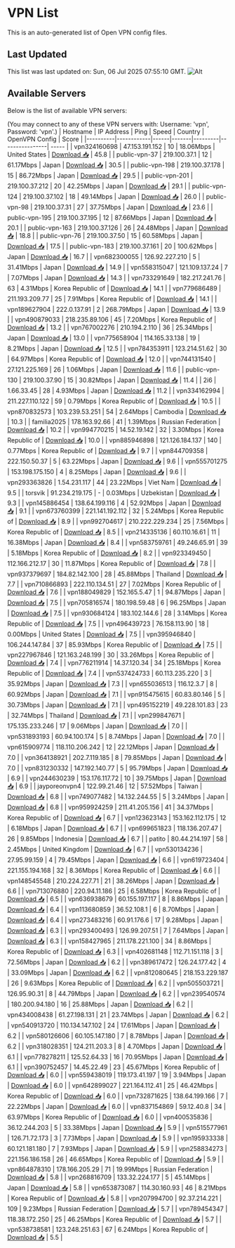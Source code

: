 # VPN List

This is an auto-generated list of Open VPN config files.

## Last Updated

This list was last updated on: Sun, 06 Jul 2025 07:55:10 GMT.
![Alt](https://repobeats.axiom.co/api/embed/186b98318ef1479477931607c1ad7d823f12451f.svg "Repobeats analytics image")

## Available Servers

Below is the list of available VPN servers:

(You may connect to any of these VPN servers with: Username: 'vpn', Password: 'vpn'.)
| Hostname | IP Address | Ping | Speed | Country | OpenVPN Config | Score |
|----------|------------|------|-------|---------|----------------| ----- |
| vpn324160698 | 47.153.191.152 | 10 | 18.06Mbps | United States | [Download 📥](./configs/server_0_US.ovpn) | 45.8 |
| public-vpn-37 | 219.100.37.1 | 12 | 61.17Mbps | Japan | [Download 📥](./configs/server_1_JP.ovpn) | 30.5 |
| public-vpn-198 | 219.100.37.178 | 15 | 86.72Mbps | Japan | [Download 📥](./configs/server_2_JP.ovpn) | 29.5 |
| public-vpn-201 | 219.100.37.212 | 20 | 42.25Mbps | Japan | [Download 📥](./configs/server_3_JP.ovpn) | 29.1 |
| public-vpn-124 | 219.100.37.102 | 18 | 49.14Mbps | Japan | [Download 📥](./configs/server_4_JP.ovpn) | 26.0 |
| public-vpn-98 | 219.100.37.31 | 27 | 37.75Mbps | Japan | [Download 📥](./configs/server_5_JP.ovpn) | 23.6 |
| public-vpn-195 | 219.100.37.195 | 12 | 87.66Mbps | Japan | [Download 📥](./configs/server_6_JP.ovpn) | 20.1 |
| public-vpn-163 | 219.100.37.126 | 26 | 24.48Mbps | Japan | [Download 📥](./configs/server_7_JP.ovpn) | 18.8 |
| public-vpn-76 | 219.100.37.50 | 15 | 60.58Mbps | Japan | [Download 📥](./configs/server_8_JP.ovpn) | 17.5 |
| public-vpn-183 | 219.100.37.161 | 20 | 100.62Mbps | Japan | [Download 📥](./configs/server_9_JP.ovpn) | 16.7 |
| vpn682300055 | 126.92.227.210 | 5 | 31.41Mbps | Japan | [Download 📥](./configs/server_10_JP.ovpn) | 14.9 |
| vpn558315047 | 121.109.137.24 | 7 | 7.07Mbps | Japan | [Download 📥](./configs/server_11_JP.ovpn) | 14.3 |
| vpn733291649 | 182.217.241.76 | 63 | 4.31Mbps | Korea Republic of | [Download 📥](./configs/server_12_KR.ovpn) | 14.1 |
| vpn779686489 | 211.193.209.77 | 25 | 7.91Mbps | Korea Republic of | [Download 📥](./configs/server_13_KR.ovpn) | 14.1 |
| vpn189627904 | 222.0.137.91 | 2 | 268.79Mbps | Japan | [Download 📥](./configs/server_14_JP.ovpn) | 13.9 |
| vpn490879033 | 218.235.89.106 | 45 | 7.20Mbps | Korea Republic of | [Download 📥](./configs/server_15_KR.ovpn) | 13.2 |
| vpn767002276 | 210.194.2.110 | 36 | 25.34Mbps | Japan | [Download 📥](./configs/server_16_JP.ovpn) | 13.0 |
| vpn775658904 | 114.165.33.138 | 19 | 8.21Mbps | Japan | [Download 📥](./configs/server_17_JP.ovpn) | 12.5 |
| vpn784353911 | 123.214.51.62 | 30 | 64.97Mbps | Korea Republic of | [Download 📥](./configs/server_18_KR.ovpn) | 12.0 |
| vpn744131540 | 27.121.225.169 | 26 | 1.06Mbps | Japan | [Download 📥](./configs/server_19_JP.ovpn) | 11.6 |
| public-vpn-130 | 219.100.37.90 | 15 | 30.82Mbps | Japan | [Download 📥](./configs/server_20_JP.ovpn) | 11.4 |
| 2i6 | 1.66.33.45 | 28 | 4.93Mbps | Japan | [Download 📥](./configs/server_21_JP.ovpn) | 11.2 |
| vpn334162994 | 211.227.110.122 | 59 | 0.79Mbps | Korea Republic of | [Download 📥](./configs/server_22_KR.ovpn) | 10.5 |
| vpn870832573 | 103.239.53.251 | 54 | 2.64Mbps | Cambodia | [Download 📥](./configs/server_23_KH.ovpn) | 10.3 |
| familia2025 | 178.163.92.66 | 41 | 1.39Mbps | Russian Federation | [Download 📥](./configs/server_24_RU.ovpn) | 10.2 |
| vpn994770215 | 14.52.19.142 | 32 | 3.30Mbps | Korea Republic of | [Download 📥](./configs/server_25_KR.ovpn) | 10.0 |
| vpn885946898 | 121.126.184.137 | 140 | 0.77Mbps | Korea Republic of | [Download 📥](./configs/server_26_KR.ovpn) | 9.7 |
| vpn844709358 | 222.150.50.37 | 5 | 63.22Mbps | Japan | [Download 📥](./configs/server_27_JP.ovpn) | 9.6 |
| vpn555701275 | 153.198.175.150 | 4 | 8.25Mbps | Japan | [Download 📥](./configs/server_28_JP.ovpn) | 9.6 |
| vpn293363826 | 1.54.231.117 | 44 | 23.22Mbps | Viet Nam | [Download 📥](./configs/server_29_VN.ovpn) | 9.5 |
| torsvik | 91.234.219.175 | - | 0.03Mbps | Uzbekistan | [Download 📥](./configs/server_30_UZ.ovpn) | 9.3 |
| vpn145886454 | 138.64.199.116 | 4 | 52.92Mbps | Japan | [Download 📥](./configs/server_31_JP.ovpn) | 9.1 |
| vpn673760399 | 221.141.192.112 | 32 | 5.24Mbps | Korea Republic of | [Download 📥](./configs/server_32_KR.ovpn) | 8.9 |
| vpn992704617 | 210.222.229.234 | 25 | 7.56Mbps | Korea Republic of | [Download 📥](./configs/server_33_KR.ovpn) | 8.5 |
| vpn214335136 | 60.110.16.61 | 11 | 16.38Mbps | Japan | [Download 📥](./configs/server_34_JP.ovpn) | 8.4 |
| vpn583759761 | 49.246.65.91 | 39 | 5.18Mbps | Korea Republic of | [Download 📥](./configs/server_35_KR.ovpn) | 8.2 |
| vpn923349450 | 112.166.212.17 | 30 | 11.87Mbps | Korea Republic of | [Download 📥](./configs/server_36_KR.ovpn) | 7.8 |
| vpn937379697 | 184.82.142.100 | 28 | 45.88Mbps | Thailand | [Download 📥](./configs/server_37_TH.ovpn) | 7.7 |
| vpn710866893 | 222.110.134.51 | 27 | 7.02Mbps | Korea Republic of | [Download 📥](./configs/server_38_KR.ovpn) | 7.6 |
| vpn188049829 | 152.165.5.47 | 1 | 94.87Mbps | Japan | [Download 📥](./configs/server_39_JP.ovpn) | 7.5 |
| vpn705816574 | 180.198.59.48 | 6 | 96.25Mbps | Japan | [Download 📥](./configs/server_40_JP.ovpn) | 7.5 |
| vpn930684124 | 183.102.144.6 | 28 | 3.14Mbps | Korea Republic of | [Download 📥](./configs/server_41_KR.ovpn) | 7.5 |
| vpn496439723 | 76.158.113.90 | 18 | 0.00Mbps | United States | [Download 📥](./configs/server_42_US.ovpn) | 7.5 |
| vpn395946840 | 106.244.147.84 | 37 | 85.93Mbps | Korea Republic of | [Download 📥](./configs/server_43_KR.ovpn) | 7.5 |
| vpn227967846 | 121.163.248.199 | 30 | 33.26Mbps | Korea Republic of | [Download 📥](./configs/server_44_KR.ovpn) | 7.4 |
| vpn776211914 | 14.37.120.34 | 34 | 25.18Mbps | Korea Republic of | [Download 📥](./configs/server_45_KR.ovpn) | 7.4 |
| vpn537424733 | 60.113.235.220 | 3 | 35.92Mbps | Japan | [Download 📥](./configs/server_46_JP.ovpn) | 7.3 |
| vpn655036513 | 116.12.3.7 | 8 | 60.92Mbps | Japan | [Download 📥](./configs/server_47_JP.ovpn) | 7.1 |
| vpn915475615 | 60.83.80.146 | 5 | 30.73Mbps | Japan | [Download 📥](./configs/server_48_JP.ovpn) | 7.1 |
| vpn495152219 | 49.228.101.83 | 23 | 32.74Mbps | Thailand | [Download 📥](./configs/server_49_TH.ovpn) | 7.1 |
| vpn299847671 | 175.135.233.246 | 17 | 9.06Mbps | Japan | [Download 📥](./configs/server_50_JP.ovpn) | 7.0 |
| vpn531893193 | 60.94.100.174 | 5 | 8.74Mbps | Japan | [Download 📥](./configs/server_51_JP.ovpn) | 7.0 |
| vpn615909774 | 118.110.206.242 | 12 | 22.12Mbps | Japan | [Download 📥](./configs/server_52_JP.ovpn) | 7.0 |
| vpn364138921 | 202.7.119.185 | 8 | 79.85Mbps | Japan | [Download 📥](./configs/server_53_JP.ovpn) | 7.0 |
| vpn831230332 | 147.192.140.77 | 5 | 95.79Mbps | Japan | [Download 📥](./configs/server_54_JP.ovpn) | 6.9 |
| vpn244630239 | 153.176.117.72 | 10 | 39.75Mbps | Japan | [Download 📥](./configs/server_55_JP.ovpn) | 6.9 |
| jayporeonvpn4 | 122.99.21.46 | 12 | 57.52Mbps | Taiwan | [Download 📥](./configs/server_56_TW.ovpn) | 6.8 |
| vpn749077482 | 14.132.244.55 | 5 | 3.24Mbps | Japan | [Download 📥](./configs/server_57_JP.ovpn) | 6.8 |
| vpn959924259 | 211.41.205.156 | 41 | 34.37Mbps | Korea Republic of | [Download 📥](./configs/server_58_KR.ovpn) | 6.7 |
| vpn123623143 | 153.162.112.175 | 12 | 6.18Mbps | Japan | [Download 📥](./configs/server_59_JP.ovpn) | 6.7 |
| vpn699651823 | 118.136.207.47 | 26 | 9.85Mbps | Indonesia | [Download 📥](./configs/server_60_ID.ovpn) | 6.7 |
| patito | 80.44.214.197 | 58 | 2.45Mbps | United Kingdom | [Download 📥](./configs/server_61_GB.ovpn) | 6.7 |
| vpn530134236 | 27.95.99.159 | 4 | 79.45Mbps | Japan | [Download 📥](./configs/server_62_JP.ovpn) | 6.6 |
| vpn619723404 | 221.155.194.168 | 32 | 8.36Mbps | Korea Republic of | [Download 📥](./configs/server_63_KR.ovpn) | 6.6 |
| vpn148545548 | 210.224.227.71 | 21 | 38.26Mbps | Japan | [Download 📥](./configs/server_64_JP.ovpn) | 6.6 |
| vpn713076880 | 220.94.11.186 | 25 | 6.58Mbps | Korea Republic of | [Download 📥](./configs/server_65_KR.ovpn) | 6.5 |
| vpn636938679 | 60.155.197.117 | 8 | 8.86Mbps | Japan | [Download 📥](./configs/server_66_JP.ovpn) | 6.4 |
| vpn113680859 | 36.52.108.1 | 6 | 8.70Mbps | Japan | [Download 📥](./configs/server_67_JP.ovpn) | 6.4 |
| vpn273483216 | 60.91.176.6 | 17 | 9.28Mbps | Japan | [Download 📥](./configs/server_68_JP.ovpn) | 6.3 |
| vpn293400493 | 126.99.207.51 | 7 | 7.64Mbps | Japan | [Download 📥](./configs/server_69_JP.ovpn) | 6.3 |
| vpn158427965 | 211.178.221.100 | 34 | 8.86Mbps | Korea Republic of | [Download 📥](./configs/server_70_KR.ovpn) | 6.3 |
| vpn402681148 | 112.71.151.118 | 3 | 72.56Mbps | Japan | [Download 📥](./configs/server_71_JP.ovpn) | 6.2 |
| vpn389617472 | 126.24.177.42 | 4 | 33.09Mbps | Japan | [Download 📥](./configs/server_72_JP.ovpn) | 6.2 |
| vpn812080645 | 218.153.229.187 | 26 | 9.63Mbps | Korea Republic of | [Download 📥](./configs/server_73_KR.ovpn) | 6.2 |
| vpn505503721 | 126.95.90.31 | 8 | 44.79Mbps | Japan | [Download 📥](./configs/server_74_JP.ovpn) | 6.2 |
| vpn239540574 | 180.200.94.180 | 16 | 25.88Mbps | Japan | [Download 📥](./configs/server_75_JP.ovpn) | 6.2 |
| vpn434008438 | 61.27.198.131 | 21 | 23.74Mbps | Japan | [Download 📥](./configs/server_76_JP.ovpn) | 6.2 |
| vpn540913720 | 110.134.147.102 | 24 | 17.61Mbps | Japan | [Download 📥](./configs/server_77_JP.ovpn) | 6.2 |
| vpn580126606 | 60.105.147.180 | 7 | 8.78Mbps | Japan | [Download 📥](./configs/server_78_JP.ovpn) | 6.2 |
| vpn318028351 | 124.211.203.3 | 8 | 4.70Mbps | Japan | [Download 📥](./configs/server_79_JP.ovpn) | 6.1 |
| vpn778278211 | 125.52.64.33 | 16 | 70.95Mbps | Japan | [Download 📥](./configs/server_80_JP.ovpn) | 6.1 |
| vpn390752457 | 14.45.22.49 | 23 | 45.67Mbps | Korea Republic of | [Download 📥](./configs/server_81_KR.ovpn) | 6.0 |
| vpn559438019 | 119.173.41.197 | 19 | 3.94Mbps | Japan | [Download 📥](./configs/server_82_JP.ovpn) | 6.0 |
| vpn642899027 | 221.164.112.41 | 25 | 46.42Mbps | Korea Republic of | [Download 📥](./configs/server_83_KR.ovpn) | 6.0 |
| vpn732871625 | 138.64.199.166 | 7 | 22.22Mbps | Japan | [Download 📥](./configs/server_84_JP.ovpn) | 6.0 |
| vpn837154869 | 59.12.40.8 | 34 | 63.97Mbps | Korea Republic of | [Download 📥](./configs/server_85_KR.ovpn) | 6.0 |
| vpn400535836 | 36.12.244.203 | 5 | 33.38Mbps | Japan | [Download 📥](./configs/server_86_JP.ovpn) | 5.9 |
| vpn515577961 | 126.71.72.173 | 3 | 7.73Mbps | Japan | [Download 📥](./configs/server_87_JP.ovpn) | 5.9 |
| vpn195933338 | 60.121.181.180 | 7 | 7.93Mbps | Japan | [Download 📥](./configs/server_88_JP.ovpn) | 5.9 |
| vpn258834273 | 221.156.186.158 | 26 | 46.65Mbps | Korea Republic of | [Download 📥](./configs/server_89_KR.ovpn) | 5.9 |
| vpn864878310 | 178.166.205.29 | 71 | 19.99Mbps | Russian Federation | [Download 📥](./configs/server_90_RU.ovpn) | 5.8 |
| vpn268816709 | 133.32.224.177 | 5 | 45.14Mbps | Japan | [Download 📥](./configs/server_91_JP.ovpn) | 5.8 |
| vpn653873087 | 114.30.160.93 | 46 | 8.21Mbps | Korea Republic of | [Download 📥](./configs/server_92_KR.ovpn) | 5.8 |
| vpn207994700 | 92.37.214.221 | 109 | 9.23Mbps | Russian Federation | [Download 📥](./configs/server_93_RU.ovpn) | 5.7 |
| vpn789454347 | 118.38.172.250 | 25 | 46.25Mbps | Korea Republic of | [Download 📥](./configs/server_94_KR.ovpn) | 5.7 |
| vpn538738581 | 123.248.251.63 | 67 | 6.24Mbps | Korea Republic of | [Download 📥](./configs/server_95_KR.ovpn) | 5.5 |
